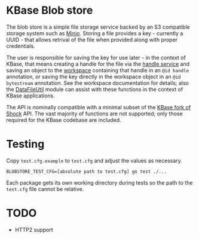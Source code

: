 # KBase Blob store

The blob store is a simple file storage service backed by an S3 compatible storage system
such as [Minio](https://min.io/). Storing a file provides a key - currently a UUID - that
allows retrival of the file when provided along with proper credentials.

The user is responsible for saving the key for use later - in the context of KBase, that means
creating a handle for the file via the [handle service](https://github.com/kbase/handle_service2)
and saving an object to the [workspace](https://github.com/kbase/workspace_deluxe) containing that handle in an `@id handle` annotation, or saving the key directly in the workspace object in an `@id bytestream` annotation. See the workspace documentation for details; also the
[DataFileUtil](https://github.com/kbaseapps/DataFileUtil)
module can assist with these functions in the context of KBase applications.

The API is nominally compatible with a minimal subset of the
[KBase fork of Shock](https://github.com/kbase/Shock) API. The vast majority of functions are
not supported; only those required for the KBase codebase are included.


# Testing

Copy `test.cfg.example` to `test.cfg` and adjust the values as necessary.

```
BLOBSTORE_TEST_CFG=[absolute path to test.cfg] go test ./...
```

Each package gets its own working directory during tests so the path to the `test.cfg` file
cannot be relative.

# TODO
* HTTP2 support

